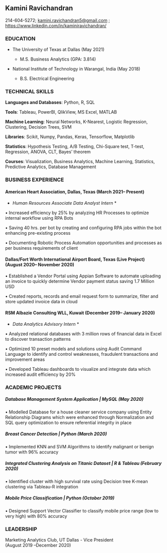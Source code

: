 ## Kamini Ravichandran

214-604-5272; kamini.ravichandran5@gmail.com ; https://www.linkedin.com/in/kaminiravichandran/

### EDUCATION
- The University of Texas at Dallas	(May 2021)
   - M.S. Business Analytics	(GPA: 3.814)

- National Institute of Technology in Warangal, India	(May 2018)
   - B.S. Electrical Engineering


### TECHNICAL SKILLS
**Languages and Databases**: Python, R, SQL

**Tools**: Tableau, PowerBI, QlikView, MS Excel, MATLAB

**Machine Learning**: Neural Networks, K-Nearest, Logistic Regression, Clustering, Decision Trees, SVM

**Libraries**: Scikit, Numpy, Pandas, Keras, Tensorflow, Matplotlib

**Statistics**: Hypothesis Testing, A/B Testing, Chi-Square test, T-test, Regression, ANOVA, CLT, Bayes’ theorem

**Courses**: Visualization, Business Analytics, Machine Learning, Statistics, Predictive Analytics, Database Management


### BUSINESS EXPERIENCE
#### American Heart Association, Dallas, Texas			                                                                                                       (March 2021– Present)

* *Human Resources Associate Data Analyst Intern* *

•	Increased efficiency by 25% by analyzing HR Processes to optimize internal workflow using RPA Bots

•	Saving 40 hrs. per bot by creating and configuring RPA jobs within the bot enhancing pre-existing process 

•	Documenting Robotic Process Automation opportunities and processes as per business requirements of client

#### Dallas/Fort Worth International Airport Board, Texas (Live Project)                                                                            (August 2020– November 2020)

•	Established a Vendor Portal using Appian Software to automate uploading an invoice to quickly determine Vendor payment status saving 1.7 Million USD 

•	Created reports, records and email request form to summarize, filter and store updated invoice data in cloud

#### RSM Albazie Consulting WLL, Kuwait	                                                                                                           (December 2019– January 2020)

* *Data Analytics Advisory Intern* *

•	Analyzed relational databases with 3 million rows of financial data in Excel to discover transaction patterns 

•	Optimized 10 preset models and solutions using Audit Command Language to identify and control weaknesses, fraudulent transactions and improvement areas

•	Developed Tableau dashboards to visualize and integrate data which increased audit efficiency by 20%

### ACADEMIC PROJECTS
##### Database Management System Application | MySQL	   (May 2020)

•	Modelled Database for a house cleaner service company using Entity Relationship Diagrams which were enhanced through Normalization and SQL query optimization to ensure referential integrity in place

##### Breast Cancer Detection | Python     (March 2020)

•	Implemented KNN and SVM Algorithms to identify malignant or benign tumor with 96% accuracy

##### Integrated Clustering Analysis on Titanic Dataset | R & Tableau	    (February 2020)

•	Identified cluster with high survival rate using Decision tree K-mean clustering via Tableau-R integration 

##### Mobile Price Classification | Python	   (October 2019)

•	Designed Support Vector Classifier to classify mobile price range (low to very high) with 80% accuracy

### LEADERSHIP

Marketing Analytics Club, UT Dallas - Vice President                                                                                                
(August 2019 –December 2020)
